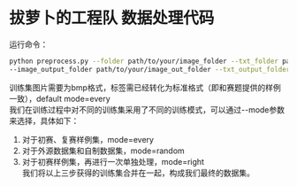 # 拔萝卜的工程队 数据处理代码  
运行命令：
```bash
python preprocess.py --folder path/to/your/image_folder --txt_folder path/to/your/txt_folder \
--image_output_folder path/to/your/image_out_folder --txt_output_folder path/to/your/txt_out_folder
```
训练集图片需要为bmp格式，标签需已经转化为标准格式（即和赛题提供的样例一致），default mode=every  
我们在训练过程中对不同的训练集采用了不同的训练模式，可以通过--mode参数来选择，具体如下：  
1. 对于初赛、复赛样例集，mode=every  
2. 对于外源数据集和自制数据集，mode=random  
3. 对于初赛样例集，再进行一次单独处理，mode=right  
我们将以上三步获得的训练集合并在一起，构成我们最终的数据集。